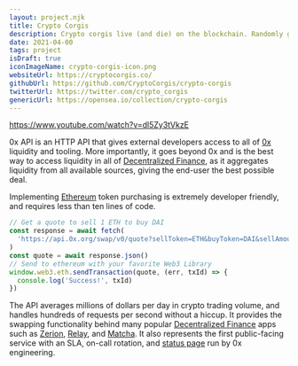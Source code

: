 ```yaml
---
layout: project.njk
title: Crypto Corgis
description: Crypto corgis live (and die) on the blockchain. Randomly generated, community curated
date: 2021-04-00
tags: project
isDraft: true
iconImageName: crypto-corgis-icon.png
websiteUrl: https://cryptocorgis.co/
githubUrl: https://github.com/CryptoCorgis/crypto-corgis
twitterUrl: https://twitter.com/crypto_corgis
genericUrl: https://opensea.io/collection/crypto-corgis
---
```


<!-- ![0x API Graphic](/assets/img/0x-api-big.png) -->

https://www.youtube.com/watch?v=dl5Zy3tVkzE

0x API is an HTTP API that gives external developers access to all of [0x](https://0x.org/) liquidity and tooling. More importantly, it goes beyond 0x and is the best way to access liquidity in all of [Decentralized Finance](https://blog.coinbase.com/a-beginners-guide-to-decentralized-finance-defi-574c68ff43c4), as it aggregates liquidity from all available sources, giving the end-user the best possible deal.

Implementing [Ethereum](https://ethereum.org/) token purchasing is extremely developer friendly, and requires less than ten lines of code.

```js
// Get a quote to sell 1 ETH to buy DAI
const response = await fetch(
  'https://api.0x.org/swap/v0/quote?sellToken=ETH&buyToken=DAI&sellAmount=1000000000000000000'
)
const quote = await response.json()
// Send to ethereum with your favorite Web3 Library
window.web3.eth.sendTransaction(quote, (err, txId) => {
  console.log('Success!', txId)
})
```

The API averages millions of dollars per day in crypto trading volume, and handles hundreds of requests per second without a hiccup. It provides the swapping functionality behind many popular [Decentralized Finance](https://blog.coinbase.com/a-beginners-guide-to-decentralized-finance-defi-574c68ff43c4) apps such as [Zerion](https://zerion.io/), [Relay](https://relay.radar.tech/), and [Matcha](https://matcha.xyz/). It also represents the first public-facing service with an SLA, on-call rotation, and [status page](https://status.0x.org/) run by 0x engineering.
